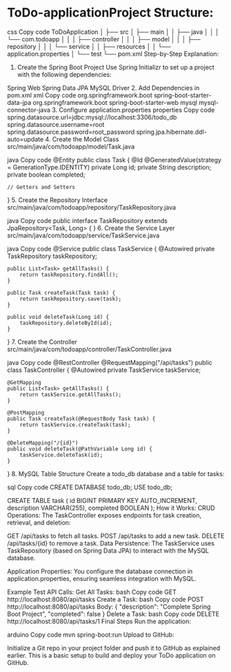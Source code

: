 # ToDo-applicationProject Structure:
css
Copy code
ToDoApplication
│
├── src
│   ├── main
│   │   ├── java
│   │   │   └── com.todoapp
│   │   │       ├── controller
│   │   │       ├── model
│   │   │       ├── repository
│   │   │       └── service
│   │   ├── resources
│   │       └── application.properties
│   └── test
└── pom.xml
Step-by-Step Explanation:
1. Create the Spring Boot Project
Use Spring Initializr to set up a project with the following dependencies:

Spring Web
Spring Data JPA
MySQL Driver
2. Add Dependencies in pom.xml
xml
Copy code
<dependencies>
    <dependency>
        <groupId>org.springframework.boot</groupId>
        <artifactId>spring-boot-starter-data-jpa</artifactId>
    </dependency>
    <dependency>
        <groupId>org.springframework.boot</groupId>
        <artifactId>spring-boot-starter-web</artifactId>
    </dependency>
    <dependency>
        <groupId>mysql</groupId>
        <artifactId>mysql-connector-java</artifactId>
    </dependency>
</dependencies>
3. Configure application.properties
properties
Copy code
spring.datasource.url=jdbc:mysql://localhost:3306/todo_db
spring.datasource.username=root
spring.datasource.password=root_password
spring.jpa.hibernate.ddl-auto=update
4. Create the Model Class
src/main/java/com/todoapp/model/Task.java

java
Copy code
@Entity
public class Task {
    @Id
    @GeneratedValue(strategy = GenerationType.IDENTITY)
    private Long id;
    private String description;
    private boolean completed;

    // Getters and Setters
}
5. Create the Repository Interface
src/main/java/com/todoapp/repository/TaskRepository.java

java
Copy code
public interface TaskRepository extends JpaRepository<Task, Long> {
}
6. Create the Service Layer
src/main/java/com/todoapp/service/TaskService.java

java
Copy code
@Service
public class TaskService {
    @Autowired
    private TaskRepository taskRepository;

    public List<Task> getAllTasks() {
        return taskRepository.findAll();
    }

    public Task createTask(Task task) {
        return taskRepository.save(task);
    }

    public void deleteTask(Long id) {
        taskRepository.deleteById(id);
    }
}
7. Create the Controller
src/main/java/com/todoapp/controller/TaskController.java

java
Copy code
@RestController
@RequestMapping("/api/tasks")
public class TaskController {
    @Autowired
    private TaskService taskService;

    @GetMapping
    public List<Task> getAllTasks() {
        return taskService.getAllTasks();
    }

    @PostMapping
    public Task createTask(@RequestBody Task task) {
        return taskService.createTask(task);
    }

    @DeleteMapping("/{id}")
    public void deleteTask(@PathVariable Long id) {
        taskService.deleteTask(id);
    }
}
8. MySQL Table Structure
Create a todo_db database and a table for tasks:

sql
Copy code
CREATE DATABASE todo_db;
USE todo_db;

CREATE TABLE task (
    id BIGINT PRIMARY KEY AUTO_INCREMENT,
    description VARCHAR(255),
    completed BOOLEAN
);
How it Works:
CRUD Operations: The TaskController exposes endpoints for task creation, retrieval, and deletion:

GET /api/tasks to fetch all tasks.
POST /api/tasks to add a new task.
DELETE /api/tasks/{id} to remove a task.
Data Persistence: The TaskService uses TaskRepository (based on Spring Data JPA) to interact with the MySQL database.

Application Properties: You configure the database connection in application.properties, ensuring seamless integration with MySQL.

Example Test API Calls:
Get All Tasks:
bash
Copy code
GET http://localhost:8080/api/tasks
Create a Task:
bash
Copy code
POST http://localhost:8080/api/tasks
Body:
{
  "description": "Complete Spring Boot Project",
  "completed": false
}
Delete a Task:
bash
Copy code
DELETE http://localhost:8080/api/tasks/1
Final Steps
Run the application:

arduino
Copy code
mvn spring-boot:run
Upload to GitHub:

Initialize a Git repo in your project folder and push it to GitHub as explained earlier.
This is a basic setup to build and deploy your ToDo application on GitHub.









